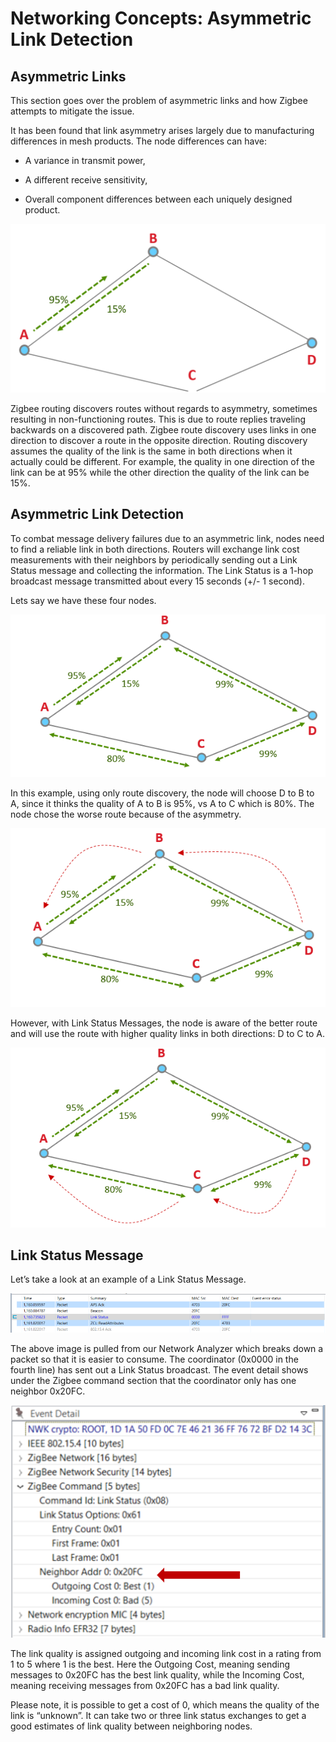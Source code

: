 # Networking Concepts: Asymmetric Link Detection

## Asymmetric Links

This section goes over the problem of asymmetric links and how Zigbee attempts to mitigate the issue.

It has been found that link asymmetry arises largely due to manufacturing differences in mesh products. The node differences can have:

- A variance in transmit power,

- A different receive sensitivity,

- Overall component differences between each uniquely designed product.

![Figure 1](./resources/asymmetric-link-01.png)

Zigbee routing discovers routes without regards to asymmetry, sometimes resulting in non-functioning routes. This is due to route replies traveling backwards on a discovered path. Zigbee route discovery uses links in one direction to discover a route in the opposite direction. Routing discovery assumes the quality of the link is the same in both directions when it actually could be different. For example, the quality in one direction of the link can be at 95% while the other direction the quality of the link can be 15%.

## Asymmetric Link Detection

To combat message delivery failures due to an asymmetric link, nodes need to find a reliable link in both directions. Routers will exchange link cost measurements with their neighbors by periodically sending out a Link Status message and collecting the information. The Link Status is a 1-hop broadcast message transmitted about every 15 seconds (+/- 1 second).

Lets say we have these four nodes.

<p align="center"> <img src = "./resources/asymmetric-link-02.png"> </p>

In this example, using only route discovery, the node will choose D to B to A, since it thinks the quality of A to B is 95%, vs A to C which is 80%. The node chose the worse route because of the asymmetry.

<p align="center"> <img src = "./resources/asymmetric-link-03.png"> </p>

However, with Link Status Messages, the node is aware of the better route and will use the route with higher quality links in both directions: D to C to A.

<p align="center"> <img src = "./resources/asymmetric-link-04.png"> </p>

## Link Status Message

Let’s take a look at an example of a Link Status Message.

![Figure 5](./resources/asymmetric-link-05.png)

The above image is pulled from our Network Analyzer which breaks down a packet so that it is easier to consume. The coordinator (0x0000 in the fourth line) has sent out a Link Status broadcast. The event detail shows under the Zigbee command section that the coordinator only has one neighbor 0x20FC.

<p align="center"> <img src = "./resources/asymmetric-link-06.png"> </p>

The link quality is assigned outgoing and incoming link cost in a rating from 1 to 5 where 1 is the best. Here the Outgoing Cost, meaning sending messages to 0x20FC has the best link quality, while the Incoming Cost, meaning receiving messages from 0x20FC has a bad link quality.

Please note, it is possible to get a cost of 0, which means the quality of the link is “unknown”. It can take two or three link status exchanges to get a good estimates of link quality between neighboring nodes.